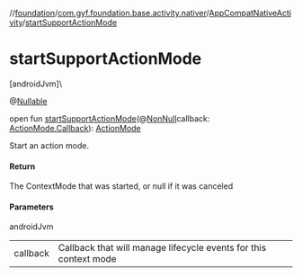 //[foundation](../../../index.md)/[com.gyf.foundation.base.activity.nativer](../index.md)/[AppCompatNativeActivity](index.md)/[startSupportActionMode](start-support-action-mode.md)

# startSupportActionMode

[androidJvm]\

@[Nullable](https://developer.android.com/reference/kotlin/androidx/annotation/Nullable.html)

open fun [startSupportActionMode](start-support-action-mode.md)(@[NonNull](https://developer.android.com/reference/kotlin/androidx/annotation/NonNull.html)callback: [ActionMode.Callback](https://developer.android.com/reference/kotlin/androidx/appcompat/view/ActionMode.Callback.html)): [ActionMode](https://developer.android.com/reference/kotlin/androidx/appcompat/view/ActionMode.html)

Start an action mode.

#### Return

The ContextMode that was started, or null if it was canceled

#### Parameters

androidJvm

| | |
|---|---|
| callback | Callback that will manage lifecycle events for this context mode |